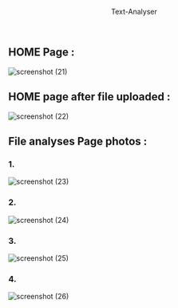 <p align="center" width ="100" height ="100">
  Text-Analyser
</p>
<br/>

## HOME Page : 

![screenshot (21)](https://github.com/anshul-devloper/Text-Analyser/assets/89250504/74481f99-1a4b-42eb-9263-36eac24a9325)

## HOME page after file uploaded :

![screenshot (22)](https://github.com/anshul-devloper/Text-Analyser/assets/89250504/f52d33dc-4e9f-4c7b-8fc4-201b43ebdda4)

## File analyses Page photos :
### 1.
![screenshot (23)](https://github.com/anshul-devloper/Text-Analyser/assets/89250504/fa361409-759f-4bb2-bdd0-76984b2bd8a1)
### 2.
![screenshot (24)](https://github.com/anshul-devloper/Text-Analyser/assets/89250504/55560e93-db32-4b75-bbb2-9af05949104c)
### 3.
![screenshot (25)](https://github.com/anshul-devloper/Text-Analyser/assets/89250504/bef7566c-c195-4a4c-acee-2d0f5f26bdf2)
### 4.
![screenshot (26)](https://github.com/anshul-devloper/Text-Analyser/assets/89250504/f221f0c6-fa93-4d3a-b075-9e42f56d1712)
